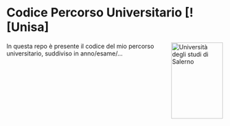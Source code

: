 # Codice Percorso Universitario [![Unisa]

<img src="https://ai.github.io/size-limit/logo.svg" align="right"
     alt="Università degli studi di Salerno" width="120" height="178">

In questa repo è presente il codice del mio percorso universitario, 
suddiviso in anno/esame/...

